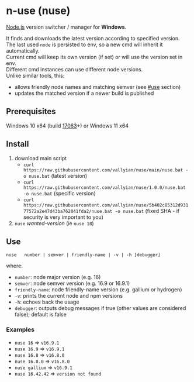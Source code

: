 # n-use (nuse)

[Node.js](https://nodejs.org/) version switcher / manager for **Windows**.  

It finds and downloads the latest version according to specified version.  
The last used `node` is persisted to env, so a new cmd will inherit it automatically.  
Current cmd will keep its own version (if set) or will use the version set in env.  
Different cmd instances can use different node versions.  
Unlike similar tools, this:

* allows friendly node names and matching semver (see [#use](#use) section)
* updates the matched version if a newer build is published

## Prerequisites

Windows 10 x64 (build [17063](https://docs.microsoft.com/en-us/virtualization/community/team-blog/2017/20171219-tar-and-curl-come-to-windows)+) or Windows 11 x64

## Install

1. download main script
   * `curl https://raw.githubusercontent.com/vallyian/nuse/main/nuse.bat -o nuse.bat` (latest version)
   * `curl https://raw.githubusercontent.com/vallyian/nuse/1.0.0/nuse.bat -o nuse.bat` (specific version)
   * `curl https://raw.githubusercontent.com/vallyian/nuse/5b402c85312d93177572a2e47d43ba762041fda2/nuse.bat -o nuse.bat` (fixed SHA - if security is very important to you)
2. `nuse` *wanted-version* (ie `nuse 18`)

## Use

`nuse   number | semver | friendly-name | -v | -h [debugger]`

where:

* `number`: node major version (e.g. 16)
* `semver`: node semver version (e.g. 16.9 or 16.9.1)
* `friendly-name`: node friendly-name version (e.g. gallium or hydrogen)
* `-v`: prints the current node and npm versions
* `-h`: echoes back the usage
* `debugger`: outputs debug messages if true (other values are considered false); default is false 

### Examples

* `nuse 16` => `v16.9.1`
* `nuse 16.9` => `v16.9.1`
* `nuse 16.8` => `v16.8.0`
* `nuse 16.8.0` => `v16.8.0`
* `nuse gallium` => `v16.9.1`
* `nuse 16.42.42` => `version not found`
